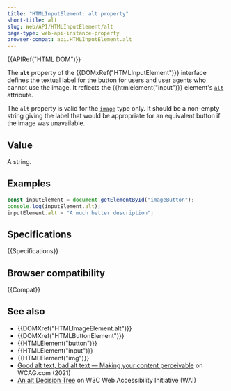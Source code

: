 ```yaml
---
title: "HTMLInputElement: alt property"
short-title: alt
slug: Web/API/HTMLInputElement/alt
page-type: web-api-instance-property
browser-compat: api.HTMLInputElement.alt
---
```


{{APIRef("HTML DOM")}}

The **`alt`** property of the {{DOMxRef("HTMLInputElement")}} interface defines the textual label for the button for users and user agents who cannot use the image. It reflects the {{htmlelement("input")}} element's [`alt`](/en-US/docs/Web/HTML/Reference/Element/input#alt) attribute.

The `alt` property is valid for the [`image`](/en-US/docs/Web/HTML/Reference/Element/input/image) type only. It should be a non-empty string giving the label that would be appropriate for an equivalent button if the image was unavailable.

## Value

A string.

## Examples

```js
const inputElement = document.getElementById("imageButton");
console.log(inputElement.alt);
inputElement.alt = "A much better description";
```

## Specifications

{{Specifications}}

## Browser compatibility

{{Compat}}

## See also

- {{DOMXref("HTMLImageElement.alt")}}
- {{DOMXref("HTMLButtonElement")}}
- {{HTMLElement("button")}}
- {{HTMLElement("input")}}
- {{HTMLElement("img")}}
- [Good alt text, bad alt text — Making your content perceivable](https://www.wcag.com/blog/good-alt-text-bad-alt-text-making-your-content-perceivable/) on WCAG.com (2021)
- [An alt Decision Tree](https://www.w3.org/WAI/tutorials/images/decision-tree/) on W3C Web Accessibility Initiative (WAI)
